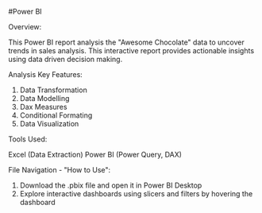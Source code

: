 #Power BI

Overview:

This Power BI report analysis the "Awesome Chocolate" data to uncover trends in sales analysis. This interactive report provides actionable insights using data driven decision making.

Analysis Key Features:

1. Data Transformation
2. Data Modelling
3. Dax Measures
4. Conditional Formating
5. Data Visualization

Tools Used:

Excel (Data Extraction)
Power BI (Power Query, DAX)

File Navigation - "How to Use":

1. Download the .pbix file and open it in Power BI Desktop
2. Explore interactive dashboards using slicers and filters by hovering the dashboard
